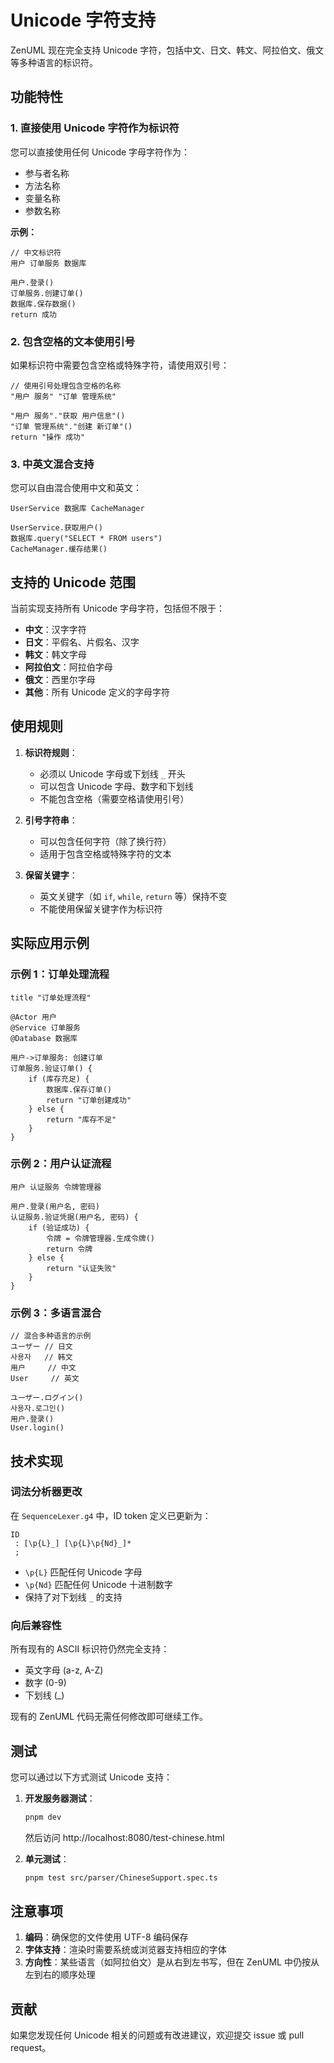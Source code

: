# Unicode 字符支持

ZenUML 现在完全支持 Unicode 字符，包括中文、日文、韩文、阿拉伯文、俄文等多种语言的标识符。

## 功能特性

### 1. 直接使用 Unicode 字符作为标识符

您可以直接使用任何 Unicode 字母字符作为：
- 参与者名称
- 方法名称
- 变量名称
- 参数名称

**示例：**

```zenuml
// 中文标识符
用户 订单服务 数据库

用户.登录()
订单服务.创建订单()
数据库.保存数据()
return 成功
```

### 2. 包含空格的文本使用引号

如果标识符中需要包含空格或特殊字符，请使用双引号：

```zenuml
// 使用引号处理包含空格的名称
"用户 服务" "订单 管理系统"

"用户 服务"."获取 用户信息"()
"订单 管理系统"."创建 新订单"()
return "操作 成功"
```

### 3. 中英文混合支持

您可以自由混合使用中文和英文：

```zenuml
UserService 数据库 CacheManager

UserService.获取用户()
数据库.query("SELECT * FROM users")
CacheManager.缓存结果()
```

## 支持的 Unicode 范围

当前实现支持所有 Unicode 字母字符，包括但不限于：

- **中文**：汉字字符
- **日文**：平假名、片假名、汉字
- **韩文**：韩文字母
- **阿拉伯文**：阿拉伯字母
- **俄文**：西里尔字母
- **其他**：所有 Unicode 定义的字母字符

## 使用规则

1. **标识符规则**：
   - 必须以 Unicode 字母或下划线 `_` 开头
   - 可以包含 Unicode 字母、数字和下划线
   - 不能包含空格（需要空格请使用引号）

2. **引号字符串**：
   - 可以包含任何字符（除了换行符）
   - 适用于包含空格或特殊字符的文本

3. **保留关键字**：
   - 英文关键字（如 `if`, `while`, `return` 等）保持不变
   - 不能使用保留关键字作为标识符

## 实际应用示例

### 示例 1：订单处理流程

```zenuml
title "订单处理流程"

@Actor 用户
@Service 订单服务
@Database 数据库

用户->订单服务: 创建订单
订单服务.验证订单() {
    if (库存充足) {
        数据库.保存订单()
        return "订单创建成功"
    } else {
        return "库存不足"
    }
}
```

### 示例 2：用户认证流程

```zenuml
用户 认证服务 令牌管理器

用户.登录(用户名, 密码)
认证服务.验证凭据(用户名, 密码) {
    if (验证成功) {
        令牌 = 令牌管理器.生成令牌()
        return 令牌
    } else {
        return "认证失败"
    }
}
```

### 示例 3：多语言混合

```zenuml
// 混合多种语言的示例
ユーザー // 日文
사용자   // 韩文
用户     // 中文
User     // 英文

ユーザー.ログイン()
사용자.로그인()
用户.登录()
User.login()
```

## 技术实现

### 词法分析器更改

在 `SequenceLexer.g4` 中，ID token 定义已更新为：

```antlr
ID
 : [\p{L}_] [\p{L}\p{Nd}_]*
 ;
```

- `\p{L}` 匹配任何 Unicode 字母
- `\p{Nd}` 匹配任何 Unicode 十进制数字
- 保持了对下划线 `_` 的支持

### 向后兼容性

所有现有的 ASCII 标识符仍然完全支持：
- 英文字母 (a-z, A-Z)
- 数字 (0-9)
- 下划线 (_)

现有的 ZenUML 代码无需任何修改即可继续工作。

## 测试

您可以通过以下方式测试 Unicode 支持：

1. **开发服务器测试**：
   ```bash
   pnpm dev
   ```
   然后访问 http://localhost:8080/test-chinese.html

2. **单元测试**：
   ```bash
   pnpm test src/parser/ChineseSupport.spec.ts
   ```

## 注意事项

1. **编码**：确保您的文件使用 UTF-8 编码保存
2. **字体支持**：渲染时需要系统或浏览器支持相应的字体
3. **方向性**：某些语言（如阿拉伯文）是从右到左书写，但在 ZenUML 中仍按从左到右的顺序处理

## 贡献

如果您发现任何 Unicode 相关的问题或有改进建议，欢迎提交 issue 或 pull request。